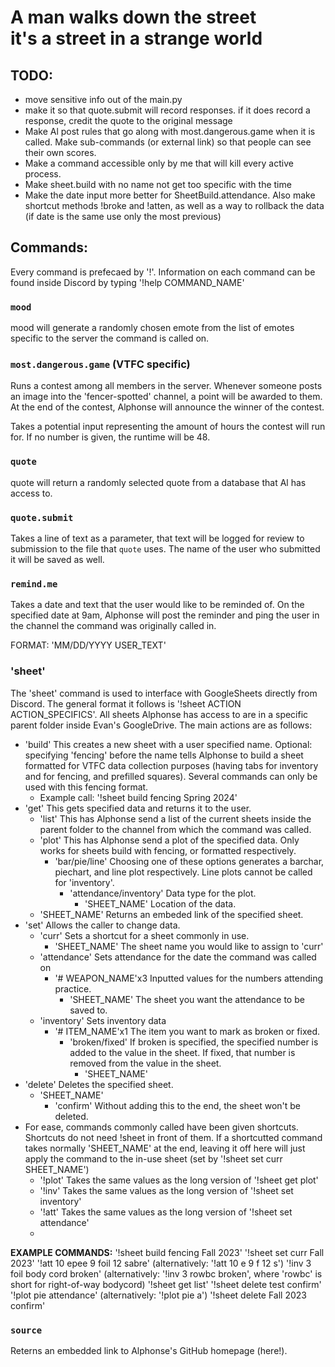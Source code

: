 # A man walks down the street<br>it's a street in a strange world

## TODO:
- move sensitive info out of the main.py
- make it so that quote.submit will record responses. if it does record a response, credit the quote to the original message
- Make Al post rules that go along with most.dangerous.game when it is called. Make sub-commands (or external link) so that people can see their own scores.
- Make a command accessible only by me that will kill every active process.
- Make sheet.build with no name not get too specific with the time
- Make the date input more better for SheetBuild.attendance. Also make shortcut methods !broke and !atten, as well as a way to rollback the data (if date is the same use only the most previous)


## Commands:

Every command is prefecaed by '!'. Information on each command can be found inside Discord by typing '!help COMMAND_NAME'

### `mood`

mood will generate a randomly chosen emote from the list of emotes specific to the server the command is called on.

### `most.dangerous.game` (VTFC specific)

Runs a contest among all members in the server. Whenever someone posts an image into the 'fencer-spotted' channel, a point will be awarded to them. At the end of the contest, Alphonse will announce the winner of the contest.

Takes a potential input representing the amount of hours the contest will run for. If no number is given, the runtime will be 48.

### `quote`

quote will return a randomly selected quote from a database that Al has access to.

### `quote.submit`

Takes a line of text as a parameter, that text will be logged for review to submission to the file that `quote` uses. The name of the user who submitted it will be saved as well.

### `remind.me`

Takes a date and text that the user would like to be reminded of. On the specified date at 9am, Alphonse will post the reminder and ping the user in the channel the command was originally called in.

FORMAT: 'MM/DD/YYYY USER_TEXT'

### 'sheet'

The 'sheet' command is used to interface with GoogleSheets directly from Discord. The general format it follows is '!sheet ACTION ACTION_SPECIFICS'. All sheets Alphonse has access to are in a specific parent folder inside Evan's GoogleDrive. The main actions are as follows:
- 'build' This creates a new sheet with a user specified name. Optional: specifying 'fencing' before the name tells Alphonse to build a sheet formatted for VTFC data collection purposes (having tabs for inventory and for fencing, and prefilled squares). Several commands can only be used with this fencing format.
  - Example call: '!sheet build fencing Spring 2024'
- 'get' This gets specified data and returns it to the user.
  - 'list' This has Alphonse send a list of the current sheets inside the parent folder to the channel from which the command was called.
  - 'plot' This has Alphonse send a plot of the specified data. Only works for sheets build with fencing, or formatted respectively.
    - 'bar/pie/line' Choosing one of these options generates a barchar, piechart, and line plot respectively. Line plots cannot be called for 'inventory'.
      - 'attendance/inventory' Data type for the plot.
        - 'SHEET_NAME' Location of the data.
  - 'SHEET_NAME' Returns an embeded link of the specified sheet.
- 'set' Allows the caller to change data.
  - 'curr' Sets a shortcut for a sheet commonly in use.
    - 'SHEET_NAME' The sheet name you would like to assign to 'curr'
  - 'attendance' Sets attendance for the date the command was called on
    - '# WEAPON_NAME'x3 Inputted values for the numbers attending practice.
      - 'SHEET_NAME' The sheet you want the attendance to be saved to.
  - 'inventory' Sets inventory data
    - '# ITEM_NAME'x1 The item you want to mark as broken or fixed.
      - 'broken/fixed' If broken is specified, the specified number is added to the value in the sheet. If fixed, that number is removed from the value in the sheet.
        - 'SHEET_NAME'
- 'delete' Deletes the specified sheet.
  - 'SHEET_NAME'
    - 'confirm' Without adding this to the end, the sheet won't be deleted.
- For ease, commands commonly called have been given shortcuts. Shortcuts do not need !sheet in front of them. If a shortcutted command takes normally 'SHEET_NAME' at the end, leaving it off here will just apply the command to the in-use sheet (set by '!sheet set curr SHEET_NAME')
  - '!plot' Takes the same values as the long version of '!sheet get plot'
  - '!inv' Takes the same values as the long version of '!sheet set inventory'
  - '!att' Takes the same values as the long version of '!sheet set attendance'
  - 
**EXAMPLE COMMANDS:**
'!sheet build fencing Fall 2023'
'!sheet set curr Fall 2023'
'!att 10 epee 9 foil 12 sabre' (alternatively: '!att 10 e 9 f 12 s')
'!inv 3 foil body cord broken' (alternatively: '!inv 3 rowbc broken', where 'rowbc' is short for right-of-way bodycord)
'!sheet get list'
'!sheet delete test confirm'
'!plot pie attendance' (alternatively: '!plot pie a')
'!sheet delete Fall 2023 confirm'


### `source`

Reterns an embedded link to Alphonse's GitHub homepage (here!).


